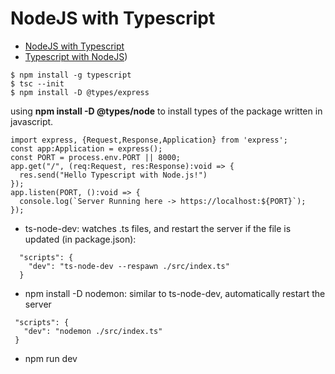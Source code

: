 # NodeJS with Typescript
- [NodeJS with Typescript](https://nodejs.dev/en/learn/nodejs-with-typescript/)
- [Typescript with NodeJS](https://www.section.io/engineering-education/how-to-use-typescript-with-nodejs/))
```
$ npm install -g typescript
$ tsc --init
$ npm install -D @types/express
```
using **npm install -D @types/node**  to install types of the package written in javascript.
```
import express, {Request,Response,Application} from 'express';
const app:Application = express();
const PORT = process.env.PORT || 8000;
app.get("/", (req:Request, res:Response):void => {
  res.send("Hello Typescript with Node.js!")
});
app.listen(PORT, ():void => {
  console.log(`Server Running here -> https://localhost:${PORT}`);
});
```
- ts-node-dev: watches .ts files, and restart the server if the file is updated (in package.json):
```
  "scripts": {
    "dev": "ts-node-dev --respawn ./src/index.ts"
  }
```
- npm install -D nodemon: similar to ts-node-dev, automatically restart the server
```
 "scripts": {
   "dev": "nodemon ./src/index.ts"
 }
```
- npm run dev
